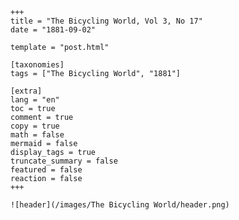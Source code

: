 
    +++
    title = "The Bicycling World, Vol 3, No 17"
    date = "1881-09-02"

    template = "post.html"

    [taxonomies]
    tags = ["The Bicycling World", "1881"]

    [extra]
    lang = "en"
    toc = true
    comment = true
    copy = true
    math = false
    mermaid = false
    display_tags = true
    truncate_summary = false
    featured = false
    reaction = false
    +++

    ![header](/images/The Bicycling World/header.png)

    